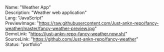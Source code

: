 Name: "Weather App"    
Description: "Weather web application"    
Lang: "JavaScript"    
PreviewImage: "https://raw.githubusercontent.com/Just-ankn-repo/fancy-weather/master/fancy-weather-preview.jpg"    
DemoLink: "https://just-ankn-repo-fancy-weather.now.sh/"    
SourceLink: "https://github.com/Just-ankn-repo/fancy-weather"    
Status: "portfolio"    
